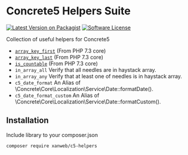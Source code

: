 # Concrete5 Helpers Suite
[![Latest Version on Packagist](https://img.shields.io/packagist/v/xanweb/c5-helpers.svg?maxAge=2592000&style=flat-square)](https://packagist.org/packages/xanweb/c5-helpers)
[![Software License](https://img.shields.io/badge/license-MIT-brightgreen.svg?style=flat-square)](LICENSE)

Collection of useful helpers for Concrete5

- [`array_key_first`](https://php.net/array_key_first) (From PHP 7.3 core)
- [`array_key_last`](https://php.net/array_key_last) (From PHP 7.3 core)
- [`is_countable`](https://php.net/is_countable) (From PHP 7.3 core)
- `in_array_all` Verify that all needles are in haystack array.
- `in_array_any` Verify that at least one of needles is in haystack array.
- `c5_date_format` An Alias of \Concrete\Core\Localization\Service\Date::formatDate().
- `c5_date_format_custom` An Alias of \Concrete\Core\Localization\Service\Date::formatCustom().

## Installation

Include library to your composer.json
```bash
composer require xanweb/c5-helpers
```
